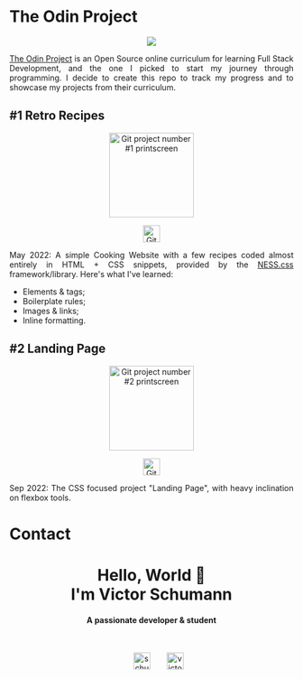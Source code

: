 # The Odin Project
<p align="center"><img src='https://progress-bar.dev/67?scale=100&width=300'/></p>



<p align="justify"><a href='https://www.theodinproject.com/about'>The Odin Project</a> is an Open Source online curriculum for learning Full Stack Development, and the one I picked to start my journey through programming. I decide to create this repo to track my progress and to showcase my projects from their curriculum.</p>

## #1 Retro Recipes
<p align="center"> 
<a href="https://victor-schumann.github.io/odin-project/retro-recipes" target="blank"><img align="center" src="https://i.imgur.com/gdRsCOd.png" alt="Git project number #1 printscreen" height="150" width="auto"/></a>
</p>

<p align="center"> 
<a href="https://victor-schumann.github.io/odin-project/retro-recipes" target="blank"><img align="center" src="https://img.shields.io/badge/-live_preview-808080?style=for-the-badge&logo=&logoColor=white" alt="Git project link" height="30" width="auto"/></a>
</p>

<p style='text-align: justify;'>May 2022: A simple Cooking Website with a few recipes coded almost entirely in HTML + CSS snippets, provided by the <a href='https://nostalgic-css.github.io/NES.css/'>NESS.css</a> framework/library. Here's what I've learned:</p>

- Elements & tags;
- Boilerplate rules;
- Images & links;
- Inline formatting.

## #2 Landing Page
<p align="center"> 
<a href="https://victor-schumann.github.io/odin-project/landing-page/" target="blank"><img align="center" src="https://i.imgur.com/KYBYIQI.png" alt="Git project number #2 printscreen" height="150" width="auto"/></a>
</p>

<p align="center"> 
<a href="https://victor-schumann.github.io/odin-project/landing-page" target="blank"><img align="center" src="https://img.shields.io/badge/-live_preview-808080?style=for-the-badge&logo=&logoColor=white" alt="Git project link" height="30" width="auto"/></a>
</p>

<p style='text-align: justify;'>Sep 2022: The CSS focused project "Landing Page", with heavy inclination on flexbox tools.</p>

# Contact
<h1 align="center">Hello, World 👋 <br> I'm Victor Schumann</h1>
<h4 align="center">A passionate developer & student</h3><br>
<p align="center">
<a href="https://twitter.com/schumann_victor" target="blank"><img align="center" src="https://img.shields.io/badge/Twitter-1DA1F2?style=for-the-badge&logo=Twitter&logoColor=white" alt="schumann_victor" height="30" width="auto" hspace="25"/></a>
<a href="https://linkedin.com/in/victor-schumann" target="blank"><img align="center" src="https://img.shields.io/badge/LinkedIn-0A66C2?style=for-the-badge&logo=LinkedIn&logoColor=white" alt="victor-schumann" height="30" width="auto"/></a>
</p>
  

<!-- <p align="center"><a href="https://ko-fi.com/victorschumann"> <img src="https://cdn.ko-fi.com/cdn/kofi3.png?v=3" height="auto" width="160" alt="victor-schumann" /></a></p> -->
